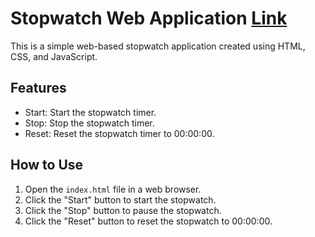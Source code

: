 # Stopwatch Web Application [Link](https://shantanumurdio.github.io/stop_watch/)

This is a simple web-based stopwatch application created using HTML, CSS, and JavaScript.

## Features

- Start: Start the stopwatch timer.
- Stop: Stop the stopwatch timer.
- Reset: Reset the stopwatch timer to 00:00:00.

## How to Use

1. Open the `index.html` file in a web browser.
2. Click the "Start" button to start the stopwatch.
3. Click the "Stop" button to pause the stopwatch.
4. Click the "Reset" button to reset the stopwatch to 00:00:00.
